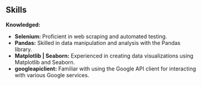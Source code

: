 ## Skills

**Knowledged:**
- **Selenium:** Proficient in web scraping and automated testing.
- **Pandas:** Skilled in data manipulation and analysis with the Pandas library.
- **Matplotlib | Seaborn:** Experienced in creating data visualizations using Matplotlib and Seaborn.
- **googleapiclient:** Familiar with using the Google API client for interacting with various Google services.
